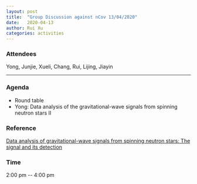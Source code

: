 ```yaml
---
layout: post
title:  "Group Discussion against nCov 13/04/2020"
date:   2020-04-13
author: Rui Xu
categories: activities
---
```



### Attendees


Yong, Junjie, Xueli, Chang, Rui, Lijing, Jiayin

---

### Agenda

- Round table
- Yong: Data analysis of the gravitational-wave signals from spinning neutron stars II


### Reference

[Data analysis of gravitational-wave signals from spinning neutron stars: The signal and its detection](https://arxiv.org/abs/gr-qc/9804014)


### Time

2:00 pm -- 4:00 pm
